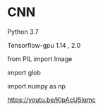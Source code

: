# CNN

Python 3.7

Tensorflow-gpu 1.14  , 2.0


from PIL import Image

import glob

import numpy as np

https://youtu.be/KlpAcU5lqmc
